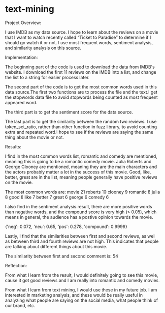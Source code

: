 # text-mining

Project Overview:

I use IMDB as my data source. I hope to learn about the reviews on a movie that I want to watch recently called “Ticket to Paradise” to determine if I should go watch it or not. I use most frequent words, sentiment analysis, and similarity analysis on this source.

Implementation:

The beginning part of the code is used to download the data from IMDB's website. I download the first 11 reviews on the IMDB into a list, and change the list to a string for easier process later.

The second part of the code is to get the most common words used in this data source.The first two functions are to process the file and the text.I get the stopwords data file to avoid stopwords being counted as most frequent appeared word.

The third part is to get the sentiment score for the data source.

The last part is to get the similarity between the random two reviews. I use token_set_ratio, rather than other function in fuzz library, to avoid counting extra and repeated word.I hope to see if the reviews are saying the same thing about the movie or not.

Results:

I find in the most common words list, romantic and comedy are mentioned, meaning this is going to be a romantic comedy movie. Julia Roberts and George Clooney are mentioned, meaning they are the main characters and the actors probably matter a lot in the success of this movie. Good, like, better, great are in the list, meaning people generally have positive reviews on the movie.

The most common words are:
movie    21
roberts          10
clooney          9
romantic         8
julia    8
good     8
like     7
better   7
great    6
george   6
comedy   6

I also find in the sentiment analysis result, there are more positive words than negative words, and the compound score is very high (> 0.05), which means in general, the audience has a postive opinion towards the movie.

{'neg': 0.072, 'neu': 0.65, 'pos': 0.278, 'compound': 0.9999}

Lastly, I find that the similarities between first and second reviews, as well as between third and fourth reviews are not high. This indicates that people are talking about different things about this movie.

The similarity between first and second comment is:
54

Reflection:

From what I learn from the result, I would definitely going to see this movie, cause it got good reviews and I am really into romantic and comedy movies.

From what I learn from text mining, I would use these in my future job. I am interested in marketing analysis, and these would be really useful in analyzing what people are saying on the social media, what people think of our brand, etc.
